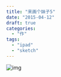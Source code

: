 ```yaml
---
title: "来画个妹子5"
date: "2015-04-12"
draft: true
categories: 
  - "作"
tags: 
  - "ipad"
  - "sketch"
---
```


![img](http://ww3.sinaimg.cn/large/6f7d1cdfgw1ewy7jo8jhuj20hm0h275y.jpg)
